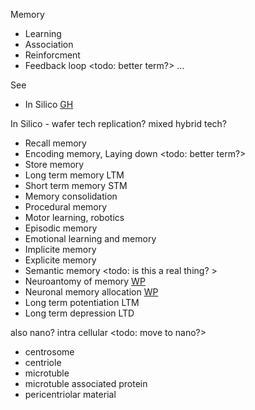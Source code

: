 Memory
* Learning
* Association
* Reinforcment
* Feedback loop <todo: better term?>
...

See
* In Silico [GH](https://github.com/YorkEarwaker/FindingThingsOut/wiki/In-Silico)

In Silico - wafer tech replication? mixed hybrid tech?
* Recall memory
* Encoding memory, Laying down <todo: better term?>
* Store memory
* Long term memory LTM
* Short term memory STM
* Memory consolidation
* Procedural memory
* Motor learning, robotics
* Episodic memory
* Emotional learning and memory 
* Implicite memory
* Explicite memory
* Semantic memory <todo: is this a real thing? >
* Neuroantomy of memory [WP](https://en.wikipedia.org/wiki/Neuroanatomy_of_memory)
* Neuronal memory allocation [WP](https://en.wikipedia.org/wiki/Neuronal_memory_allocation)
* Long term potentiation LTM
* Long term depression LTD

also nano? intra cellular <todo: move to nano?>
* centrosome
* centriole
* microtuble
* microtuble associated protein
* pericentriolar material
